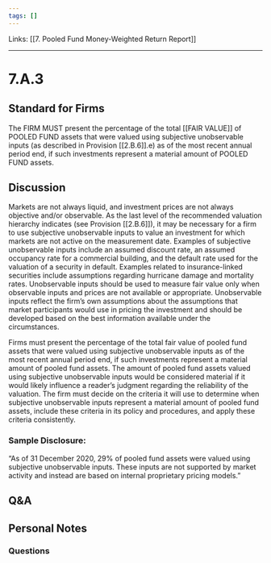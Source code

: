 ```yaml
---
tags: []
---
```

Links: [[7. Pooled Fund Money-Weighted Return Report]]
___
# 7.A.3
## Standard for Firms
The FIRM MUST present the percentage of the total [[FAIR VALUE]] of POOLED FUND assets that were valued using subjective unobservable inputs (as described in Provision [[2.B.6]].e) as of the most recent annual period end, if such investments represent a material amount of POOLED FUND assets.
## Discussion
Markets are not always liquid, and investment prices are not always objective and/or observable. As the last level of the recommended valuation hierarchy indicates (see Provision [[2.B.6]]), it may be necessary for a firm to use subjective unobservable inputs to value an investment for which markets are not active on the measurement date. Examples of subjective unobservable inputs include an assumed discount rate, an assumed occupancy rate for a commercial building, and the default rate used for the valuation of a security in default. Examples related to insurance-linked securities include assumptions regarding hurricane damage and mortality rates. Unobservable inputs should be used to measure fair value only when observable inputs and prices are not available or appropriate. Unobservable inputs reflect the firm’s own assumptions about the assumptions that market participants would use in pricing the investment and should be developed based on the best information available under the circumstances.

Firms must present the percentage of the total fair value of pooled fund assets that were valued using subjective unobservable inputs as of the most recent annual period end, if such investments represent a material amount of pooled fund assets. The amount of pooled fund assets valued using subjective unobservable inputs would be considered material if it would likely influence a reader’s judgment regarding the reliability of the valuation. The firm must decide on the criteria it will use to determine when subjective unobservable inputs represent a material amount of pooled fund assets, include these criteria in its policy and procedures, and apply these criteria consistently.
### Sample Disclosure:
“As of 31 December 2020, 29% of pooled fund assets were valued using subjective unobservable inputs. These inputs are not supported by market activity and instead are based on internal proprietary pricing models.”
## Q&A

## Personal Notes

### Questions